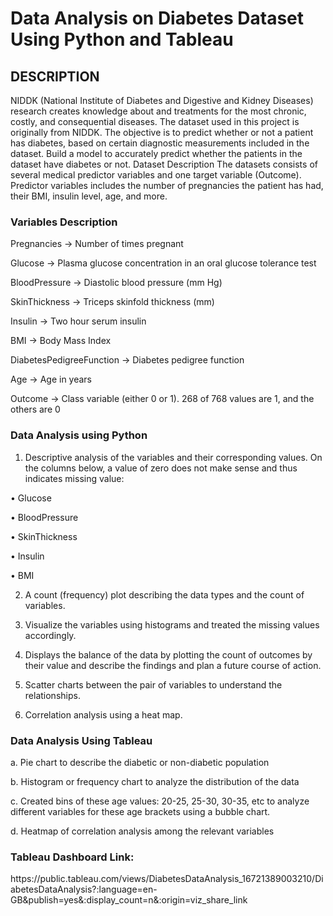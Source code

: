 <h1 align="left">Data Analysis on Diabetes Dataset Using Python and Tableau</h1>

<h2 align="left">DESCRIPTION</h2>

NIDDK (National Institute of Diabetes and Digestive and Kidney Diseases) research creates knowledge about and treatments for the most chronic, costly, and consequential diseases.
The dataset used in this project is originally from NIDDK. The objective is to predict whether or not a patient has diabetes, based on certain diagnostic measurements included in the dataset.
Build a model to accurately predict whether the patients in the dataset have diabetes or not.
Dataset Description
The datasets consists of several medical predictor variables and one target variable (Outcome). Predictor variables includes the number of pregnancies the patient has had, their BMI, insulin level, age, and more.

 
<h3 align="left">Variables	Description</h3>

Pregnancies -> Number of times pregnant

Glucose -> Plasma glucose concentration in an oral glucose tolerance test

BloodPressure -> Diastolic blood pressure (mm Hg)

SkinThickness -> Triceps skinfold thickness (mm)

Insulin -> Two hour serum insulin

BMI -> Body Mass Index

DiabetesPedigreeFunction -> Diabetes pedigree function

Age -> Age in years

Outcome -> Class variable (either 0 or 1). 268 of 768 values are 1, and the others are 0

<h3 align="left">Data Analysis using Python</h3>

1. Descriptive analysis of the variables and their corresponding values. On the columns below, a value of zero does not make sense and thus indicates missing value:

• Glucose

• BloodPressure

• SkinThickness

• Insulin

• BMI

2. A count (frequency) plot describing the data types and the count of variables. 

3. Visualize the variables using histograms and treated the missing values accordingly.

4. Displays the balance of the data by plotting the count of outcomes by their value and describe the findings and plan a future course of action.

5. Scatter charts between the pair of variables to understand the relationships.

6. Correlation analysis using a heat map.

<h3 align="left">Data Analysis Using Tableau</h3>

a. Pie chart to describe the diabetic or non-diabetic population

b. Histogram or frequency chart to analyze the distribution of the data

c. Created bins of these age values: 20-25, 25-30, 30-35, etc to analyze different variables for these age brackets using a bubble chart.

d. Heatmap of correlation analysis among the relevant variables

<h3 align="left">Tableau Dashboard Link:</h3>
https://public.tableau.com/views/DiabetesDataAnalysis_16721389003210/DiabetesDataAnalysis?:language=en-GB&publish=yes&:display_count=n&:origin=viz_share_link
